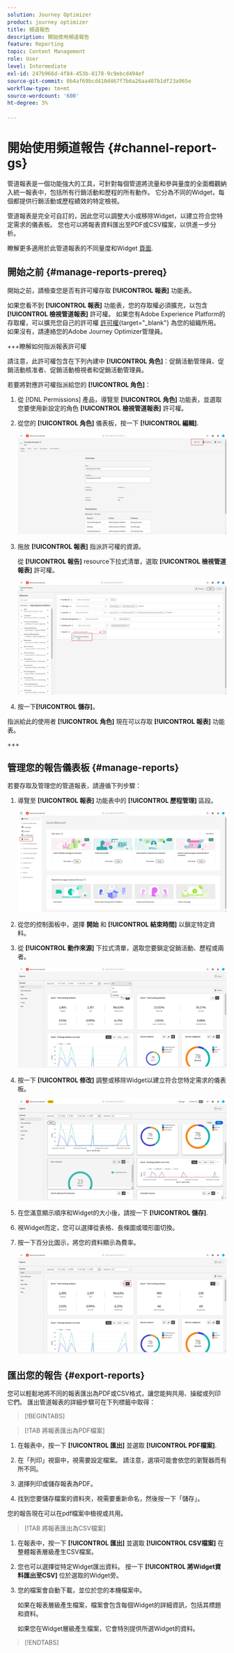 ```yaml
---
solution: Journey Optimizer
product: journey optimizer
title: 頻道報告
description: 開始使用頻道報告
feature: Reporting
topic: Content Management
role: User
level: Intermediate
exl-id: 247b966d-4f84-453b-8178-9c9ebcd494ef
source-git-commit: 0b4af69bcd410d467f7b6a26aa407b1df23a965e
workflow-type: tm+mt
source-wordcount: '600'
ht-degree: 3%

---
```


# 開始使用頻道報告 {#channel-report-gs}

管道報表是一個功能強大的工具，可針對每個管道將流量和參與量度的全面概觀納入統一報表中，包括所有行銷活動和歷程的所有動作。 它分為不同的Widget，每個都提供行銷活動或歷程績效的特定檢視。

管道報表是完全可自訂的，因此您可以調整大小或移除Widget，以建立符合您特定需求的儀表板。 您也可以將報表資料匯出至PDF或CSV檔案，以供進一步分析。

瞭解更多適用於此管道報表的不同量度和Widget [頁面](channel-report.md).

## 開始之前 {#manage-reports-prereq}

開始之前，請檢查您是否有許可權存取 **[!UICONTROL 報表]** 功能表。

如果您看不到 **[!UICONTROL 報表]** 功能表，您的存取權必須擴充，以包含 **[!UICONTROL 檢視管道報表]** 許可權。 如果您有Adobe Experience Platform的存取權，可以擴充您自己的許可權 [許可權](https://experienceleague.adobe.com/docs/experience-platform/access-control/home.html?lang=zh-Hant){target="_blank"} 為您的組織所用。 如果沒有，請連絡您的Adobe Journey Optimizer管理員。

+++瞭解如何指派報表許可權

請注意，此許可權包含在下列內建中 **[!UICONTROL 角色]**：促銷活動管理員、促銷活動核准者、促銷活動檢視者和促銷活動管理員。

若要將對應許可權指派給您的 **[!UICONTROL 角色]**：

1. 從 [!DNL Permissions] 產品，導覽至 **[!UICONTROL 角色]** 功能表，並選取您要使用新設定的角色 **[!UICONTROL 檢視管道報表]** 許可權。

1. 從您的 **[!UICONTROL 角色]** 儀表板，按一下 **[!UICONTROL 編輯]**.

   ![](assets/channel_permission_1.png)

1. 拖放 **[!UICONTROL 報表]** 指派許可權的資源。

   從 **[!UICONTROL 報告]** resource下拉式清單，選取 **[!UICONTROL 檢視管道報表]** 許可權。

   ![](assets/channel_permission_2.png)

1. 按一下&#x200B;**[!UICONTROL 儲存]**。

指派給此的使用者 **[!UICONTROL 角色]** 現在可以存取 **[!UICONTROL 報表]** 功能表。

+++

## 管理您的報告儀表板 {#manage-reports}

若要存取及管理您的管道報表，請遵循下列步驟：

1. 導覽至 **[!UICONTROL 報表]** 功能表中的 **[!UICONTROL 歷程管理]** 區段。

   ![](assets/channel_report_1.png)

1. 從您的控制面板中，選擇 **開始** 和 **[!UICONTROL 結束時間]** 以鎖定特定資料。

1. 從 **[!UICONTROL 動作來源]** 下拉式清單，選取您要鎖定促銷活動、歷程或兩者。

   ![](assets/channel_report_2.png)

1. 按一下 **[!UICONTROL 修改]** 調整或移除Widget以建立符合您特定需求的儀表板。

   ![](assets/channel_report_3.png)

1. 在您滿意顯示順序和Widget的大小後，請按一下 **[!UICONTROL 儲存]**.

1. 視Widget而定，您可以選擇從表格、長條圖或環形圖切換。

1. 按一下百分比圖示，將您的資料顯示為費率。

   ![](assets/channel_report_4.png)

## 匯出您的報告 {#export-reports}

您可以輕鬆地將不同的報表匯出為PDF或CSV格式，讓您能夠共用、操縱或列印它們。 匯出管道報表的詳細步驟可在下列標籤中取得：

>[!BEGINTABS]

>[!TAB 將報表匯出為PDF檔案]

1. 在報表中，按一下 **[!UICONTROL 匯出]** 並選取 **[!UICONTROL PDF檔案]**.

1. 在「列印」視窗中，視需要設定檔案。 請注意，選項可能會依您的瀏覽器而有所不同。

1. 選擇列印或儲存報表為PDF。

1. 找到您要儲存檔案的資料夾，視需要重新命名，然後按一下「儲存」。

您的報告現在可以在pdf檔案中檢視或共用。

>[!TAB 將報表匯出為CSV檔案]

1. 在報表中，按一下 **[!UICONTROL 匯出]** 並選取 **[!UICONTROL CSV檔案]** 在整體報表層級產生CSV檔案。

1. 您也可以選擇從特定Widget匯出資料。 按一下 **[!UICONTROL 將Widget資料匯出至CSV]** 位於選取的Widget旁。

1. 您的檔案會自動下載，並位於您的本機檔案中。

   如果在報表層級產生檔案，檔案會包含每個Widget的詳細資訊，包括其標題和資料。

   如果您在Widget層級產生檔案，它會特別提供所選Widget的資料。

>[!ENDTABS]

